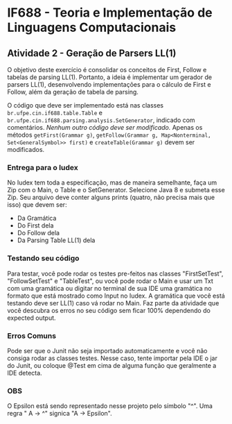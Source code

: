 # IF688 - Teoria e Implementação de Linguagens Computacionais

## Atividade 2 - Geração de Parsers LL(1)

O objetivo deste exercício é consolidar os conceitos de First, Follow e tabelas de parsing LL(1). Portanto, a ideia é implementar um gerador de parsers LL(1), desenvolvendo implementações para o cálculo de First e Follow, além da geração de tabela de parsing. 

O código que deve ser implementado está nas classes `br.ufpe.cin.if688.table.Table` e `br.ufpe.cin.if688.parsing.analysis.SetGenerator`, indicado com comentários. *Nenhum outro código deve ser modificado.* Apenas os métodos `getFirst(Grammar g)`, `getFollow(Grammar g, Map<Nonterminal, Set<GeneralSymbol>> first)` e `createTable(Grammar g)` devem ser modificados. 

### Entrega para o Iudex
No Iudex tem toda a especificação, mas de maneira semelhante, faça um Zip com o Main, o Table e o SetGenerator. Selecione Java 8 e submeta esse Zip. Seu arquivo deve conter alguns prints (quatro, não precisa mais que isso) que devem ser:
* Da Gramática
* Do First dela
* Do Follow dela
* Da Parsing Table LL(1) dela

### Testando seu código
Para testar, você pode rodar os testes pre-feitos nas classes "FirstSetTest", "FollowSetTest" e "TableTest", ou você pode rodar o Main e usar um Txt com uma gramática ou digitar no terminal de sua IDE uma gramática no formato que está mostrado como Input no Iudex.
A gramática que você está testando deve ser LL(1) caso vá rodar no Main. Faz parte da atividade que você descubra os erros no seu código sem ficar 100% dependendo do expected output.

### Erros Comuns
Pode ser que o Junit não seja importado automaticamente e você não consiga rodar as classes testes. Nesse caso, tente importar pela IDE o jar do Junit, ou coloque @Test em cima de alguma função que geralmente a IDE detecta.

### OBS
O Epsilon está sendo representado nesse projeto pelo símbolo "^". Uma regra " A -> ^" signica "A -> Epsilon".